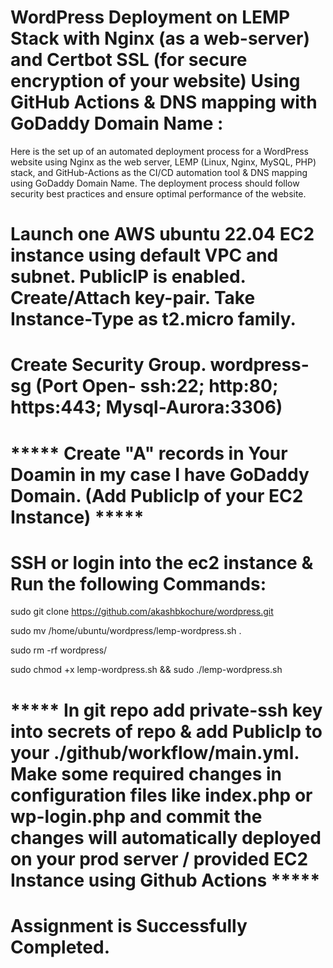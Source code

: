 # WordPress Deployment on LEMP Stack with Nginx (as a web-server) and Certbot SSL (for secure encryption of your website) Using GitHub Actions & DNS mapping with GoDaddy Domain Name :

Here is the set up of an automated deployment process for a WordPress website using Nginx as the web server, LEMP (Linux, Nginx, MySQL, PHP) stack, and GitHub-Actions as the CI/CD automation tool & DNS mapping using GoDaddy Domain Name. The deployment process should follow security best practices and ensure optimal performance of the website.

# Launch one AWS ubuntu 22.04 EC2 instance using default VPC and subnet. PublicIP is enabled. Create/Attach key-pair. Take Instance-Type as t2.micro family.

# Create Security Group. wordpress-sg (Port Open- ssh:22; http:80; https:443; Mysql-Aurora:3306)

# ***** Create "A" records in Your Doamin in my case I have GoDaddy Domain. (Add PublicIp of your EC2 Instance) *****

# SSH or login into the ec2 instance & Run the following Commands:

sudo git clone https://github.com/akashbkochure/wordpress.git

sudo mv /home/ubuntu/wordpress/lemp-wordpress.sh .

sudo rm -rf wordpress/

sudo chmod +x lemp-wordpress.sh  && sudo ./lemp-wordpress.sh

# ***** In git repo add private-ssh key into secrets of repo & add PublicIp to your ./github/workflow/main.yml. Make some required changes in configuration files like index.php or wp-login.php and commit the changes will automatically deployed on your prod server / provided EC2 Instance using Github Actions *****

# Assignment is Successfully Completed.
